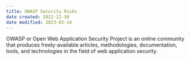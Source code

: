 ```yaml
---
title: OWASP Security Risks
date created: 2022-12-30
date modified: 2023-03-14
---
```


OWASP or Open Web Application Security Project is an online community that produces freely-available articles, methodologies, documentation, tools, and technologies in the field of web application security.
